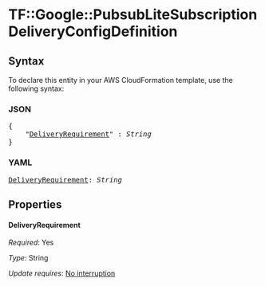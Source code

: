 # TF::Google::PubsubLiteSubscription DeliveryConfigDefinition

## Syntax

To declare this entity in your AWS CloudFormation template, use the following syntax:

### JSON

<pre>
{
    "<a href="#deliveryrequirement" title="DeliveryRequirement">DeliveryRequirement</a>" : <i>String</i>
}
</pre>

### YAML

<pre>
<a href="#deliveryrequirement" title="DeliveryRequirement">DeliveryRequirement</a>: <i>String</i>
</pre>

## Properties

#### DeliveryRequirement

_Required_: Yes

_Type_: String

_Update requires_: [No interruption](https://docs.aws.amazon.com/AWSCloudFormation/latest/UserGuide/using-cfn-updating-stacks-update-behaviors.html#update-no-interrupt)

